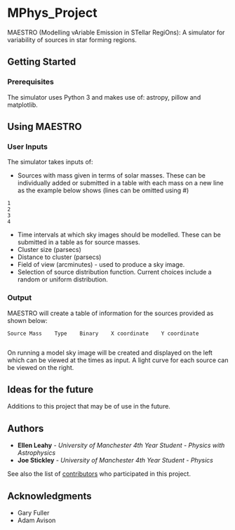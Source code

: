# MPhys_Project

MAESTRO (Modelling vAriable Emission in STellar RegiOns): A simulator for variability of sources in star forming regions.

## Getting Started

### Prerequisites

The simulator uses Python 3 and makes use of: astropy, pillow and matplotlib.


## Using MAESTRO

### User Inputs

The simulator takes inputs of:
* Sources with mass given in terms of solar masses. These can be individually added or submitted in a table with each mass on a new line as the example below shows (lines can be omitted using #)

```
1
2
3
4

```

* Time intervals at which sky images should be modelled. These can be submitted in a table as for source masses.
* Cluster size (parsecs)
* Distance to cluster (parsecs)
* Field of view (arcminutes) -  used to produce a sky image.
* Selection of source distribution function. Current choices include a random or uniform distribution.

### Output

MAESTRO will create a table of information for the sources provided as shown below:

```
Source Mass    Type    Binary    X coordinate    Y coordinate


```


On running a model sky image will be created and displayed on the left which can be viewed at the times as input. A light curve for each source can be viewed on the right.

## Ideas for the future

Additions to this project that may be of use in the future.

## Authors

* **Ellen Leahy** - *University of Manchester 4th Year Student - Physics with Astrophysics*
* **Joe Stickley** - *University of Manchester 4th Year Student - Physics*

See also the list of [contributors](https://github.com/ellenleahy-95/mphys_project/contributors) who participated in this project.

## Acknowledgments

* Gary Fuller
* Adam Avison
